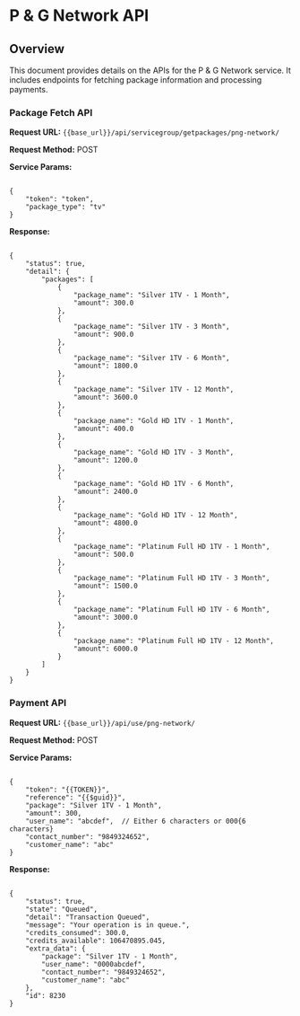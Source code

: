 # P & G Network API

## Overview

This document provides details on the APIs for the P & G Network service. It includes endpoints for fetching package information and processing payments.

### Package Fetch API

**Request URL:** `{{base_url}}/api/servicegroup/getpackages/png-network/`

**Request Method:** POST

**Service Params:**

<pre><code class="json">
{
    "token": "token",
    "package_type": "tv"
}
</code></pre>

**Response:**

<pre><code class="json">
{
    "status": true,
    "detail": {
        "packages": [
            {
                "package_name": "Silver 1TV - 1 Month",
                "amount": 300.0
            },
            {
                "package_name": "Silver 1TV - 3 Month",
                "amount": 900.0
            },
            {
                "package_name": "Silver 1TV - 6 Month",
                "amount": 1800.0
            },
            {
                "package_name": "Silver 1TV - 12 Month",
                "amount": 3600.0
            },
            {
                "package_name": "Gold HD 1TV - 1 Month",
                "amount": 400.0
            },
            {
                "package_name": "Gold HD 1TV - 3 Month",
                "amount": 1200.0
            },
            {
                "package_name": "Gold HD 1TV - 6 Month",
                "amount": 2400.0
            },
            {
                "package_name": "Gold HD 1TV - 12 Month",
                "amount": 4800.0
            },
            {
                "package_name": "Platinum Full HD 1TV - 1 Month",
                "amount": 500.0
            },
            {
                "package_name": "Platinum Full HD 1TV - 3 Month",
                "amount": 1500.0
            },
            {
                "package_name": "Platinum Full HD 1TV - 6 Month",
                "amount": 3000.0
            },
            {
                "package_name": "Platinum Full HD 1TV - 12 Month",
                "amount": 6000.0
            }
        ]
    }
}
</code></pre>

### Payment API

**Request URL:** `{{base_url}}/api/use/png-network/`

**Request Method:** POST

**Service Params:**

<pre><code class="json">
{
    "token": "{{TOKEN}}",
    "reference": "{{$guid}}",
    "package": "Silver 1TV - 1 Month",
    "amount": 300,
    "user_name": "abcdef",  // Either 6 characters or 000{6 characters}
    "contact_number": "9849324652",
    "customer_name": "abc"
}
</code></pre>

**Response:**

<pre><code class="json">
{
    "status": true,
    "state": "Queued",
    "detail": "Transaction Queued",
    "message": "Your operation is in queue.",
    "credits_consumed": 300.0,
    "credits_available": 106470895.045,
    "extra_data": {
        "package": "Silver 1TV - 1 Month",
        "user_name": "0000abcdef",
        "contact_number": "9849324652",
        "customer_name": "abc"
    },
    "id": 8230
}
</code></pre>
